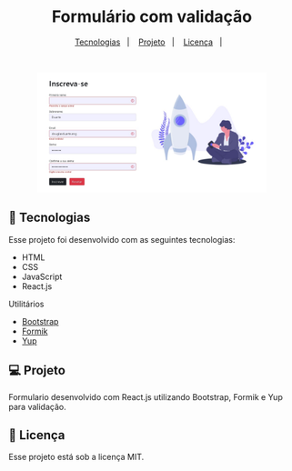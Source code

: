 <h1 align="center">
  Formulário com validação
</h1>
</h1>
<p align="center">
  <a href="#-tecnologias">Tecnologias</a>&nbsp;&nbsp;&nbsp;|&nbsp;&nbsp;&nbsp;
  <a href="#-projeto">Projeto</a>&nbsp;&nbsp;&nbsp;|&nbsp;&nbsp;&nbsp;
  <a href="#memo-licença">Licença</a>&nbsp;&nbsp;&nbsp;|&nbsp;&nbsp;&nbsp;
</p>

<br>
<p align="center">
  <img alt="formulário" src="./src/assets/form.jpg" width="80%">
</p>

## 🚀 Tecnologias

Esse projeto foi desenvolvido com as seguintes tecnologias:

-   HTML
-   CSS
-   JavaScript
-   React.js

Utilitários

-   [Bootstrap](https://react-bootstrap.github.io/)
-   [Formik](https://formik.org/docs/overview)
-   [Yup](https://github.com/jquense/yup)

## 💻 Projeto

Formulario desenvolvido com React.js utilizando Bootstrap, Formik e Yup para validação.

## 📝 Licença

Esse projeto está sob a licença MIT.

